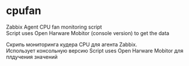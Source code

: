 # cpufan
Zabbix Agent CPU fan monitoring script  
Script uses Open Harware Mobitor (console version) to get the data

Скрипь мониторинга кудера CPU для агента Zabbix.  
Использует консольную версию Script uses Open Harware Mobitor для плдучения значений
